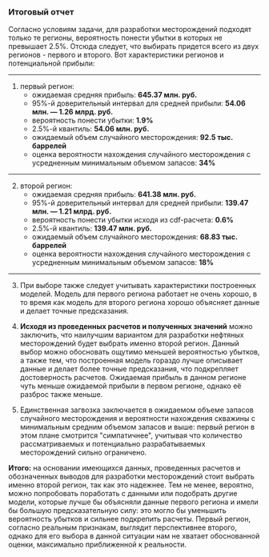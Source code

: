 ### Итоговый отчет

Согласно условиям задачи, для разработки месторождений подходят только те регионы, вероятность понести убытки в которых не превышает 2.5%. Отсюда следует, что выбирать придется всего из двух регионов - первого и второго. Вот характеристики регионов и потенциальной прибыли:
****
1. первый регион:
    - ожидаемая средняя прибыль: **645.37 млн. руб.**
    - 95%-й доверительный интервал для средней прибыли: **54.06 млн. — 1.26 млрд. руб.**
    - вероятность понести убытки: **1.9%**
    - 2.5%-й квантиль: **54.06 млн. руб.**
    - ожидаемый объем случайного месторождения: **92.5 тыс. баррелей**
    - оценка вероятности нахождения случайного месторождения с усредненным минимальным объемом запасов: **34%**
****
2. второй регион:
    - ожидаемая средняя прибыль: **641.38 млн. руб.**
    - 95%-й доверительный интервал для средней прибыли: **139.47 млн. — 1.21 млрд. руб.**
    - вероятность понести убытки исходя из cdf-расчета: **0.6%**
    - 2.5%-й квантиль: **139.47 млн. руб.**
    - ожидаемый объем случайного месторождения: **68.83 тыс. баррелей**
    - оценка вероятности нахождения случайного месторождения с усредненным минимальным объемом запасов: **18%**
****
3. При выборе также следует учитывать характеристики построенных моделей. Модель для первого региона работает не очень хорошо, в то время как модель для второго региона хорошо объясняет данные и делает точные предсказания.

1. **Исходя из проведенных расчетов и полученных значений** можно заключить, что наилучшим вариантом для разработки нефтяных месторождений будет выбрать именно второй регион. Данный выбор можно обосновать ощутимо меньшей вероятностью убытков, а также тем, что построенная модель гораздо лучше описывает данные и делает более точные предсказания, что подкрепляет достоверность расчетов. Ожидаемая прибыль в данном регионе чуть меньше ожидаемой прибыли в первом регионе, однако её разброс также меньше.
2. Единственная загвозка заключается в ожидаемом объеме запасов случайного месторождения и вероятности нахождения скважины с минимальным средним объемом запасов и выше: первый регион в этом плане смотрится "симпатичнее", учитывая что количество рассматриваемых и потенциально разрабатываемых месторождений сильно ограничено.

**Итого:** на основании имеющихся данных, проведенных расчетов и обозначенных выводов для разработки месторождений стоит выбрать именно второй регион, так как это надежнее. Тем не менее, вероятно, можно попробовать поработать с данными или подобрать другие модели, которые лучше бы объясняли данные первого региона и имели бы большую предсказательную силу: это могло бы уменьшить вероятность убытков и сильнее подкрепить расчеты. Первый регион, согласно реальным признакам, выглядит перспективнее второго, однако для его выбора в данной ситуации нам не хватает обоснованной оценки, максимально приближенной к реальности.
